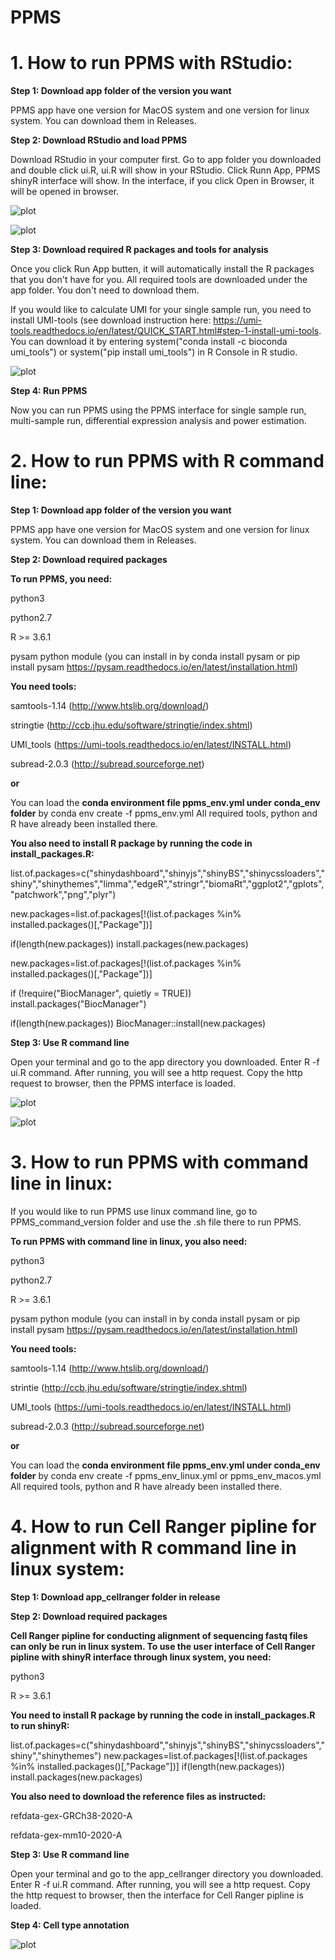 # PPMS

# 1. How to run PPMS with RStudio:

**Step 1: Download app folder of the version you want**

PPMS app have one version for MacOS system and one version for linux system. You can download them in Releases.

**Step 2: Download RStudio and load PPMS**

Download RStudio in your computer first. Go to app folder you downloaded and double click ui.R, ui.R will show in your RStudio. Click Runn App, PPMS shinyR interface will show. In the interface, if you click Open in Browser, it will be opened in browser.

![plot](./readme_figure/rstudio.png)

![plot](./readme_figure/interface.png)

**Step 3: Download required R packages and tools for analysis**

Once you click Run App butten, it will automatically install the R packages that you don't have for you. All required tools are downloaded under the app folder. You don't need to download them. 

If you would like to calculate UMI for your single sample run, you need to install UMI-tools (see download instruction here: https://umi-tools.readthedocs.io/en/latest/QUICK_START.html#step-1-install-umi-tools. You can download it by entering system("conda install -c bioconda umi_tools") or system("pip install umi_tools") in R Console in R studio. 

![plot](./readme_figure/console.png)

**Step 4: Run PPMS**

Now you can run PPMS using the PPMS interface for single sample run, multi-sample run, differential expression analysis and power estimation.



# 2. How to run PPMS with R command line:

**Step 1: Download app folder of the version you want**

PPMS app have one version for MacOS system and one version for linux system. You can download them in Releases.

**Step 2: Download required packages**

**To run PPMS, you need:**

python3

python2.7

R >= 3.6.1

pysam python module (you can install in by conda install pysam or pip install pysam https://pysam.readthedocs.io/en/latest/installation.html)


**You need tools:**

samtools-1.14 (http://www.htslib.org/download/)

stringtie (http://ccb.jhu.edu/software/stringtie/index.shtml)

UMI_tools (https://umi-tools.readthedocs.io/en/latest/INSTALL.html)

subread-2.0.3 (http://subread.sourceforge.net)

**or**

You can load the **conda environment file ppms_env.yml under conda_env folder** by conda env create -f ppms_env.yml  All required tools, python and R have already been installed there.

**You also need to install R package by running the code in install_packages.R:**

list.of.packages=c("shinydashboard","shinyjs","shinyBS","shinycssloaders","shiny","shinythemes","limma","edgeR","stringr","biomaRt","ggplot2","gplots","patchwork","png","plyr")

new.packages=list.of.packages[!(list.of.packages %in% installed.packages()[,"Package"])]

if(length(new.packages)) install.packages(new.packages)


new.packages=list.of.packages[!(list.of.packages %in% installed.packages()[,"Package"])]

if (!require("BiocManager", quietly = TRUE))
    install.packages("BiocManager")
    
if(length(new.packages)) BiocManager::install(new.packages)





**Step 3: Use R command line**

Open your terminal and go to the app directory you downloaded. Enter R -f ui.R command. After running, you will see a http request. Copy the http request to browser, then the PPMS interface is loaded.

![plot](./readme_figure/rcommand.png)

![plot](./readme_figure/http.png)



# 3. How to run PPMS with command line in linux:
If you would like to run PPMS use linux command line, go to PPMS_command_version folder and use the .sh file there to run PPMS.

**To run PPMS with command line in linux, you also need:**

python3

python2.7

R >= 3.6.1

pysam python module (you can install in by conda install pysam or pip install pysam https://pysam.readthedocs.io/en/latest/installation.html)


**You need tools:**

samtools-1.14 (http://www.htslib.org/download/)

strintie (http://ccb.jhu.edu/software/stringtie/index.shtml)

UMI_tools (https://umi-tools.readthedocs.io/en/latest/INSTALL.html)

subread-2.0.3 (http://subread.sourceforge.net)

**or**

You can load the **conda environment file ppms_env.yml under conda_env folder** by conda env create -f ppms_env_linux.yml or ppms_env_macos.yml All required tools, python and R have already been installed there.






# 4. How to run Cell Ranger pipline for alignment with R command line in linux system:


**Step 1: Download app_cellranger folder in release**

**Step 2: Download required packages**

**Cell Ranger pipline for conducting alignment of sequencing fastq files can only be run in linux system. To use the user interface of Cell Ranger pipline with shinyR interface through linux system, you need:**

python3

R >= 3.6.1


**You need to install R package by running the code in install_packages.R to run shinyR:**

list.of.packages=c("shinydashboard","shinyjs","shinyBS","shinycssloaders","shiny","shinythemes")
new.packages=list.of.packages[!(list.of.packages %in% installed.packages()[,"Package"])]
if(length(new.packages)) install.packages(new.packages)


**You also need to download the reference files as instructed:**

refdata-gex-GRCh38-2020-A

refdata-gex-mm10-2020-A



**Step 3: Use R command line**

Open your terminal and go to the app_cellranger directory you downloaded. Enter R -f ui.R command. After running, you will see a http request. Copy the http request to browser, then the interface for Cell Ranger pipline is loaded.

**Step 4: Cell type annotation**

![plot](./readme_figure/cellranger.png)


